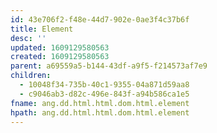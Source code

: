 ```yaml
---
id: 43e706f2-f48e-44d7-902e-0ae3f4c37b6f
title: Element
desc: ''
updated: 1609129580563
created: 1609129580563
parent: a69559a5-b144-43df-a9f5-f214573af7e9
children:
  - 10048f34-735b-40c1-9355-04a871d59aa8
  - c9046ab3-d82c-496e-843f-a94b586ca1e5
fname: ang.dd.html.html.dom.html.element
hpath: ang.dd.html.html.dom.html.element
---
```



